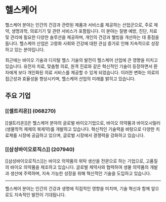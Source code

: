 # 헬스케어

헬스케어 분야는 인간의 건강과 관련된 제품과 서비스를 제공하는 산업군으로, 주로 제약, 생명과학, 의료기기 및 관련 서비스가 포함됩니다. 이 분야는 질병 예방, 진단, 치료 및 관리에 필요한 다양한 솔루션을 제공하며, 개인의 건강과 웰빙을 개선하는 데 중점을 둡니다. 헬스케어 산업은 고령화 사회와 건강에 대한 관심 증가로 인해 지속적으로 성장하고 있는 분야입니다.

최근에는 바이오 기술과 디지털 헬스 기술의 발전이 헬스케어 산업에 큰 영향을 미치고 있습니다. 유전자 치료, 맞춤형 의료, 원격 진료와 같은 혁신적인 기술이 등장하면서 환자에게 보다 개인화된 의료 서비스를 제공할 수 있게 되었습니다. 이러한 변화는 의료의 접근성과 효율성을 향상시키며, 헬스케어 산업의 미래를 밝히고 있습니다.

## 주요 기업

### [[셀트리온]] (068270)
[[셀트리온]]은 헬스케어 분야의 글로벌 바이오기업으로, 바이오 의약품과 바이오시밀러(생물학적 제제의 복제약)를 개발하고 있습니다. 혁신적인 기술력을 바탕으로 다양한 치료제를 시장에 공급하고 있으며, 글로벌 시장에서 경쟁력을 강화하고 있습니다.

### [[삼성바이오로직스]] (207940)
[[삼성바이오로직스]]는 바이오 의약품의 위탁 생산을 전문으로 하는 기업으로, 고품질의 바이오 의약품을 제조하고 있습니다. 글로벌 제약사와 협력하여 생물 의약품의 개발과 생산에 주력하며, 지속 가능한 성장을 위해 혁신적인 기술을 도입하고 있습니다.

---

헬스케어 분야는 인간의 건강과 생명에 직접적인 영향을 미치며, 기술 혁신과 함께 앞으로도 지속적인 발전이 기대됩니다.